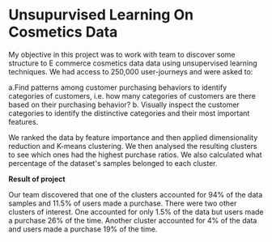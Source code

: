 # Unsupurvised Learning On Cosmetics Data

My objective in this project was to work with team to discover some structure to E commerce cosmetics data data using unsupervised learning techniques. We had access to 250,000 user-journeys and were asked to:

  a.Find patterns among customer purchasing behaviors to identify categories of customers, i.e. how many categories of customers are there based on their purchasing behavior?
  b. Visually inspect the customer categories to identify the distinctive categories and their most important features.

We ranked the data by feature importance and then applied dimensionality reduction and K-means clustering. We then analysed the resulting clusters to see which ones had the highest purchase ratios. We also calculated what percentage of the dataset's samples belonged to each cluster. 

**Result of project**

Our team discovered that one of the clusters accounted for 94% of the data samples and 11.5% of users made a purchase. There were two other clusters of interest.
One accounted for only 1.5% of the data but users made a purchase 26% of the time. Another cluster accounted for 4% of the data and users made a purchase 19% of the time.
